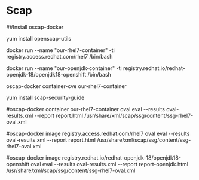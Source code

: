 # Scap

##Install oscap-docker

yum install openscap-utils

docker run --name "our-rhel7-container" -ti registry.access.redhat.com/rhel7 /bin/bash

docker run --name "our-openjdk-container" -ti registry.redhat.io/redhat-openjdk-18/openjdk18-openshift /bin/bash

oscap-docker container-cve our-rhel7-container

yum install scap-security-guide

#oscap-docker container our-rhel7-container oval eval --results oval-results.xml --report report.html /usr/share/xml/scap/ssg/content/ssg-rhel7-oval.xml
			   
#oscap-docker image registry.access.redhat.com/rhel7 oval eval --results oval-results.xml --report report.html /usr/share/xml/scap/ssg/content/ssg-rhel7-oval.xml 
			   
#oscap-docker image registry.redhat.io/redhat-openjdk-18/openjdk18-openshift oval eval --results oval-results.xml --report report-openjdk.html /usr/share/xml/scap/ssg/content/ssg-rhel7-oval.xml 
